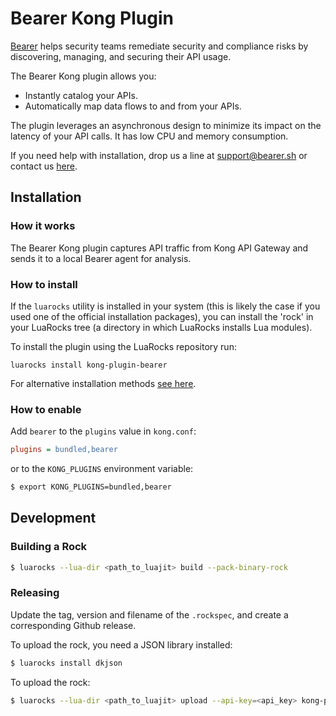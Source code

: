 # Bearer Kong Plugin

[Bearer](https://bearer.sh?utm_medium=docs&utm_campaign=partners&utm_source=kong) helps security teams remediate security and compliance risks by discovering, managing, and securing their API usage.

The Bearer Kong plugin allows you:

* Instantly catalog your APIs.
* Automatically map data flows to and from your APIs.

The plugin leverages an asynchronous design to minimize its impact on the latency of your API calls. It has low CPU and memory consumption.

If you need help with installation, drop us a line at support@bearer.sh or contact us [here](https://www.bearer.sh/demo?utm_medium=docs&utm_campaign=partners&utm_source=kong).

## Installation

### How it works

The Bearer Kong plugin captures API traffic from Kong API Gateway and sends it to a local Bearer agent for analysis.

### How to install

If the `luarocks` utility is installed in your system (this is likely the case if you used one of the official installation packages), you can install the 'rock' in your LuaRocks tree (a directory in which LuaRocks installs Lua modules).

To install the plugin using the LuaRocks repository run:

```shell
luarocks install kong-plugin-bearer
```

For alternative installation methods [see here](https://docs.konghq.com/gateway-oss/2.3.x/plugin-development/distribution/#installing-the-plugin).

### How to enable

Add `bearer` to the `plugins` value in `kong.conf`:

```ini
plugins = bundled,bearer
```

or to the `KONG_PLUGINS` environment variable:

```sh
$ export KONG_PLUGINS=bundled,bearer
```

## Development

### Building a Rock

```sh
$ luarocks --lua-dir <path_to_luajit> build --pack-binary-rock
```

### Releasing

Update the tag, version and filename of the `.rockspec`, and create a corresponding Github release.

To upload the rock, you need a JSON library installed:

```sh
$ luarocks install dkjson
```

To upload the rock:

```sh
$ luarocks --lua-dir <path_to_luajit> upload --api-key=<api_key> kong-plugin-bearer-<version>-1.rockspec
```
